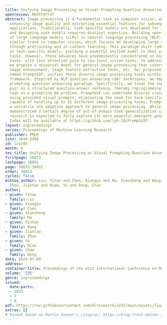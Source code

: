 ```yaml
---
title: Unifying Image Processing as Visual Prompting Question Answering
openreview: MUXTt9Yr4T
abstract: Image processing is a fundamental task in computer vision, which aims at
  enhancing image quality and extracting essential features for subsequent vision
  applications. Traditionally, task-specific models are developed for individual tasks
  and designing such models requires distinct expertise. Building upon the success
  of large language models (LLMs) in natural language processing (NLP), there is a
  similar trend in computer vision, which focuses on developing large-scale models
  through pretraining and in-context learning. This paradigm shift reduces the reliance
  on task-specific models, yielding a powerful unified model to deal with various
  tasks. However, these advances have predominantly concentrated on high-level vision
  tasks, with less attention paid to low-level vision tasks. To address this issue,
  we propose a universal model for general image processing that covers image restoration,
  image enhancement, image feature extraction tasks, etc. Our proposed framework,
  named PromptGIP, unifies these diverse image processing tasks within a universal
  framework. Inspired by NLP question answering (QA) techniques, we employ a visual
  prompting question answering paradigm. Specifically, we treat the input-output image
  pair as a structured question-answer sentence, thereby reprogramming the image processing
  task as a prompting QA problem. PromptGIP can undertake diverse cross-domain tasks
  using provided visual prompts, eliminating the need for task-specific finetuning.
  Capable of handling up to 15 different image processing tasks, PromptGIP represents
  a versatile and adaptive approach to general image processing. While PromptGIP has
  demonstrated a certain degree of out-of-domain task generalization capability, further
  research is expected to fully explore its more powerful emergent generalization.
  Codes will be available at https://github.com/lyh-18/PromptGIP.
layout: inproceedings
series: Proceedings of Machine Learning Research
publisher: PMLR
issn: 2640-3498
id: liu24k
month: 0
tex_title: Unifying Image Processing as Visual Prompting Question Answering
firstpage: 30873
lastpage: 30891
page: 30873-30891
order: 30873
cycles: false
bibtex_author: Liu, Yihao and Chen, Xiangyu and Ma, Xianzheng and Wang, Xintao and
  Zhou, Jiantao and Qiao, Yu and Dong, Chao
author:
- given: Yihao
  family: Liu
- given: Xiangyu
  family: Chen
- given: Xianzheng
  family: Ma
- given: Xintao
  family: Wang
- given: Jiantao
  family: Zhou
- given: Yu
  family: Qiao
- given: Chao
  family: Dong
date: 2024-07-08
address:
container-title: Proceedings of the 41st International Conference on Machine Learning
volume: '235'
genre: inproceedings
issued:
  date-parts:
  - 2024
  - 7
  - 8
pdf: https://raw.githubusercontent.com/mlresearch/v235/main/assets/liu24k/liu24k.pdf
extras: []
# Format based on Martin Fenner's citeproc: https://blog.front-matter.io/posts/citeproc-yaml-for-bibliographies/
---
```

